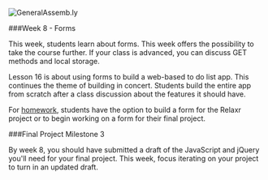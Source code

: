 ![GeneralAssemb.ly](https://github.com/generalassembly/ga-ruby-on-rails-for-devs/raw/master/images/ga.png "GeneralAssemb.ly")

###Week 8 - Forms

This week, students learn about forms. This week offers the possibility to take the course further. If your class is advanced, you can discuss GET methods and local storage. 

Lesson 16 is about using forms to build a web-based to do list app. This continues the theme of building in concert. Students build the entire app from scratch after a class discussion about the features it should have.   

For [homework](Assignment/README.md), students have the option to build a form for the Relaxr project or to begin working on a form for their final project.  

###Final Project Milestone 3

By week 8, you should have submitted a draft of the JavaScript and jQuery you'll need for your final project.  This week, focus iterating on your project to turn in an updated draft.
